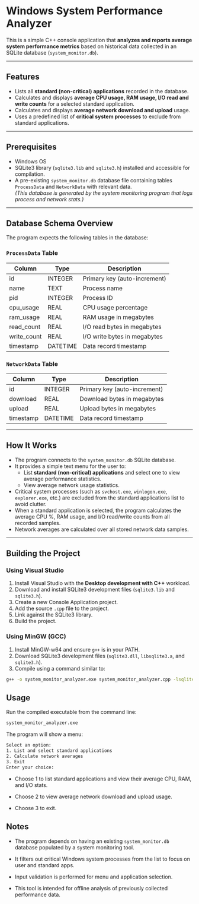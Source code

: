 # Windows System Performance Analyzer

This is a simple C++ console application that **analyzes and reports average system performance metrics** based on historical data collected in an SQLite database (`system_monitor.db`).

---

## Features

- Lists all **standard (non-critical) applications** recorded in the database.
- Calculates and displays **average CPU usage, RAM usage, I/O read and write counts** for a selected standard application.
- Calculates and displays **average network download and upload** usage.
- Uses a predefined list of **critical system processes** to exclude from standard applications.

---

## Prerequisites

- Windows OS
- SQLite3 library (`sqlite3.lib` and `sqlite3.h`) installed and accessible for compilation.
- A pre-existing `system_monitor.db` database file containing tables `ProcessData` and `NetworkData` with relevant data.  
  *(This database is generated by the system monitoring program that logs process and network stats.)*

---

## Database Schema Overview

The program expects the following tables in the database:

### `ProcessData` Table
| Column     | Type    | Description                     |
|------------|---------|---------------------------------|
| id         | INTEGER | Primary key (auto-increment)   |
| name       | TEXT    | Process name                   |
| pid        | INTEGER | Process ID                    |
| cpu_usage  | REAL    | CPU usage percentage          |
| ram_usage  | REAL    | RAM usage in megabytes        |
| read_count | REAL    | I/O read bytes in megabytes   |
| write_count| REAL    | I/O write bytes in megabytes  |
| timestamp  | DATETIME| Data record timestamp         |

### `NetworkData` Table
| Column     | Type    | Description                      |
|------------|---------|---------------------------------|
| id         | INTEGER | Primary key (auto-increment)    |
| download   | REAL    | Download bytes in megabytes     |
| upload     | REAL    | Upload bytes in megabytes       |
| timestamp  | DATETIME| Data record timestamp           |

---

## How It Works

- The program connects to the `system_monitor.db` SQLite database.
- It provides a simple text menu for the user to:
  - List **standard (non-critical) applications** and select one to view average performance statistics.
  - View average network usage statistics.
- Critical system processes (such as `svchost.exe`, `winlogon.exe`, `explorer.exe`, etc.) are excluded from the standard applications list to avoid clutter.
- When a standard application is selected, the program calculates the average CPU %, RAM usage, and I/O read/write counts from all recorded samples.
- Network averages are calculated over all stored network data samples.

---

## Building the Project

### Using Visual Studio

1. Install Visual Studio with the **Desktop development with C++** workload.
2. Download and install SQLite3 development files (`sqlite3.lib` and `sqlite3.h`).
3. Create a new Console Application project.
4. Add the source `.cpp` file to the project.
5. Link against the SQLite3 library.
6. Build the project.

### Using MinGW (GCC)

1. Install MinGW-w64 and ensure `g++` is in your PATH.
2. Download SQLite3 development files (`sqlite3.dll`, `libsqlite3.a`, and `sqlite3.h`).
3. Compile using a command similar to:

```bash
g++ -o system_monitor_analyzer.exe system_monitor_analyzer.cpp -lsqlite3 -static-libgcc -static-libstdc++
```

## Usage
Run the compiled executable from the command line:

```bash
system_monitor_analyzer.exe
```
The program will show a menu:
```bash
Select an option:
1. List and select standard applications
2. Calculate network averages
3. Exit
Enter your choice:
```
- Choose 1 to list standard applications and view their average CPU, RAM, and I/O stats.

- Choose 2 to view average network download and upload usage.

- Choose 3 to exit.

## Notes
- The program depends on having an existing `system_monitor.db` database populated by a system monitoring tool.

- It filters out critical Windows system processes from the list to focus on user and standard apps.

- Input validation is performed for menu and application selection.

- This tool is intended for offline analysis of previously collected performance data.